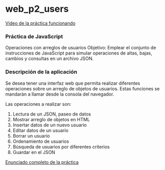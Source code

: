 # web_p2_users

[Video de la práctica funcionando](https://youtu.be/O_Njq1nvJ7c)

### Práctica de JavaScript
Operaciones con arreglos de usuarios
Objetivo: Emplear el conjunto de instrucciones de JavaScript para simular operaciones de altas, bajas, cambios y consultas en un archivo JSON.

### Descripción de la aplicación
Se desea tener una interfaz web que permita realizar diferentes operaciones sobre un arreglo de objetos de usuarios. Estas funciones se mandarán a llamar desde la consola del navegador.

Las operaciones a realizar son:
1. Lectura de un JSON, paseo de datos
2. Mostrar arreglo de objetos en HTML
3. Insertar datos de un nuevo usuario
4. Editar datos de un usuario
5. Borrar un usuario
6. Ordenamiento de usuarios
7. Búsqueda de usuarios por diferentes criterios
8. Guardar en el JSON

[Enunciado completo de la práctica](https://drive.google.com/file/d/1fJ1uvdmjSJndHy95Ev4SuHqeFW9-ZJhu/view?usp=sharing)
